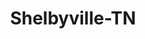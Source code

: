 ---
title: Shelbyville-TN
slug: shelbyville-tn
f_state:
- cms/state/tennessee.md
f_locations:
- cms/payday-loan/all-american-cash-3682.md
- cms/payday-loan/all-american-cash-3685.md
- cms/payday-loan/cash-2-go-6297.md
- cms/payday-loan/cash-2-go-6298.md
- cms/payday-loan/cash-express-llc-7481.md
- cms/payday-loan/cash-2-go-leasing-8990.md
- cms/payday-loan/check-advance-10316.md
- cms/payday-loan/check-advance-overdraft-service-10427.md
- cms/payday-loan/check-advance-service-10434.md
- cms/payday-loan/check-into-cash-12430.md
- cms/payday-loan/quick-cash-24911.md
- cms/payday-loan/quick-cash-inc-25146.md
- cms/payday-loan/volunteer-pawn-loan-28612.md
updated-on: '2024-05-30T13:41:28.615Z'
created-on: '2024-05-30T13:41:28.615Z'
published-on: '2024-05-30T13:54:32.469Z'
f_city: Shelbyville
layout: '[city].html'
tags: city
---